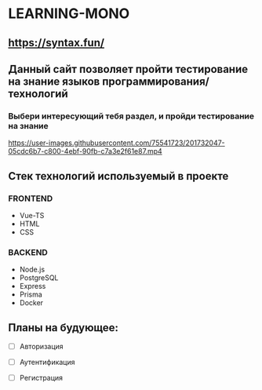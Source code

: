 # LEARNING-MONO
## https://syntax.fun/

## Данный сайт позволяет пройти тестирование на знание языков программирования/технологий 
### Выбери интересующий тебя раздел, и пройди тестирование на знание

https://user-images.githubusercontent.com/75541723/201732047-05cdc6b7-c800-4ebf-90fb-c7a3e2f61e87.mp4

## Стек технологий используемый в проекте
### FRONTEND
- Vue-TS
- HTML
- CSS
### BACKEND
- Node.js
- PostgreSQL
- Express
- Prisma
- Docker

## Планы на будующее:
- [ ] Авторизация
- [ ] Аутентификация
- [ ] Регистрация





